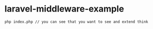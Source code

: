 # laravel-middleware-example

```
php index.php // you can see that you want to see and extend think
```

